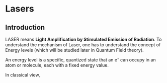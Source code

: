 # Lasers

## Introduction

LASER means **Light Amplification by Stimulated Emission of Radiation**. To understand the mechanism of Laser, one has to understand the concept of Energy levels (which will be studied later in Quantum Field theory).

An energy level is a specific, quantized state that an e⁻ can occupy in an atom or molecule, each with a fixed energy value.

In classical view, 